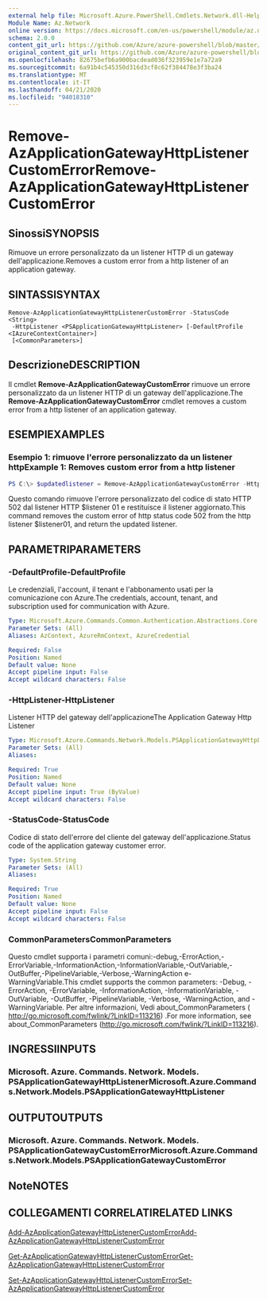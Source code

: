 ```yaml
---
external help file: Microsoft.Azure.PowerShell.Cmdlets.Network.dll-Help.xml
Module Name: Az.Network
online version: https://docs.microsoft.com/en-us/powershell/module/az.network/remove-azapplicationgatewayhttplistenercustomerror
schema: 2.0.0
content_git_url: https://github.com/Azure/azure-powershell/blob/master/src/Network/Network/help/Remove-AzApplicationGatewayHttpListenerCustomError.md
original_content_git_url: https://github.com/Azure/azure-powershell/blob/master/src/Network/Network/help/Remove-AzApplicationGatewayHttpListenerCustomError.md
ms.openlocfilehash: 82675befb6a900bacdead036f323959e1e7a72a9
ms.sourcegitcommit: 6a91b4c545350d316d3cf8c62f384478e3f3ba24
ms.translationtype: MT
ms.contentlocale: it-IT
ms.lasthandoff: 04/21/2020
ms.locfileid: "94018310"
---
```

# <span data-ttu-id="679a0-101">Remove-AzApplicationGatewayHttpListenerCustomError</span><span class="sxs-lookup"><span data-stu-id="679a0-101">Remove-AzApplicationGatewayHttpListenerCustomError</span></span>

## <span data-ttu-id="679a0-102">Sinossi</span><span class="sxs-lookup"><span data-stu-id="679a0-102">SYNOPSIS</span></span>
<span data-ttu-id="679a0-103">Rimuove un errore personalizzato da un listener HTTP di un gateway dell'applicazione.</span><span class="sxs-lookup"><span data-stu-id="679a0-103">Removes a custom error from a http listener of an application gateway.</span></span>

## <span data-ttu-id="679a0-104">SINTASSI</span><span class="sxs-lookup"><span data-stu-id="679a0-104">SYNTAX</span></span>

```
Remove-AzApplicationGatewayHttpListenerCustomError -StatusCode <String>
 -HttpListener <PSApplicationGatewayHttpListener> [-DefaultProfile <IAzureContextContainer>]
 [<CommonParameters>]
```

## <span data-ttu-id="679a0-105">Descrizione</span><span class="sxs-lookup"><span data-stu-id="679a0-105">DESCRIPTION</span></span>
<span data-ttu-id="679a0-106">Il cmdlet **Remove-AzApplicationGatewayCustomError** rimuove un errore personalizzato da un listener HTTP di un gateway dell'applicazione.</span><span class="sxs-lookup"><span data-stu-id="679a0-106">The **Remove-AzApplicationGatewayCustomError** cmdlet removes a custom error from a http listener of an application gateway.</span></span>

## <span data-ttu-id="679a0-107">ESEMPI</span><span class="sxs-lookup"><span data-stu-id="679a0-107">EXAMPLES</span></span>

### <span data-ttu-id="679a0-108">Esempio 1: rimuove l'errore personalizzato da un listener http</span><span class="sxs-lookup"><span data-stu-id="679a0-108">Example 1: Removes custom error from a http listener</span></span>
```powershell
PS C:\> $updatedlistener = Remove-AzApplicationGatewayCustomError -HttpListener $listener01 -StatusCode HttpStatus502
```

<span data-ttu-id="679a0-109">Questo comando rimuove l'errore personalizzato del codice di stato HTTP 502 dal listener HTTP $listener 01 e restituisce il listener aggiornato.</span><span class="sxs-lookup"><span data-stu-id="679a0-109">This command removes the custom error of http status code 502 from the http listener $listener01, and return the updated listener.</span></span>

## <span data-ttu-id="679a0-110">PARAMETRI</span><span class="sxs-lookup"><span data-stu-id="679a0-110">PARAMETERS</span></span>

### <span data-ttu-id="679a0-111">-DefaultProfile</span><span class="sxs-lookup"><span data-stu-id="679a0-111">-DefaultProfile</span></span>
<span data-ttu-id="679a0-112">Le credenziali, l'account, il tenant e l'abbonamento usati per la comunicazione con Azure.</span><span class="sxs-lookup"><span data-stu-id="679a0-112">The credentials, account, tenant, and subscription used for communication with Azure.</span></span>

```yaml
Type: Microsoft.Azure.Commands.Common.Authentication.Abstractions.Core.IAzureContextContainer
Parameter Sets: (All)
Aliases: AzContext, AzureRmContext, AzureCredential

Required: False
Position: Named
Default value: None
Accept pipeline input: False
Accept wildcard characters: False
```

### <span data-ttu-id="679a0-113">-HttpListener</span><span class="sxs-lookup"><span data-stu-id="679a0-113">-HttpListener</span></span>
<span data-ttu-id="679a0-114">Listener HTTP del gateway dell'applicazione</span><span class="sxs-lookup"><span data-stu-id="679a0-114">The Application Gateway Http Listener</span></span>

```yaml
Type: Microsoft.Azure.Commands.Network.Models.PSApplicationGatewayHttpListener
Parameter Sets: (All)
Aliases:

Required: True
Position: Named
Default value: None
Accept pipeline input: True (ByValue)
Accept wildcard characters: False
```

### <span data-ttu-id="679a0-115">-StatusCode</span><span class="sxs-lookup"><span data-stu-id="679a0-115">-StatusCode</span></span>
<span data-ttu-id="679a0-116">Codice di stato dell'errore del cliente del gateway dell'applicazione.</span><span class="sxs-lookup"><span data-stu-id="679a0-116">Status code of the application gateway customer error.</span></span>

```yaml
Type: System.String
Parameter Sets: (All)
Aliases:

Required: True
Position: Named
Default value: None
Accept pipeline input: False
Accept wildcard characters: False
```

### <span data-ttu-id="679a0-117">CommonParameters</span><span class="sxs-lookup"><span data-stu-id="679a0-117">CommonParameters</span></span>
<span data-ttu-id="679a0-118">Questo cmdlet supporta i parametri comuni:-debug,-ErrorAction,-ErrorVariable,-InformationAction,-InformationVariable,-OutVariable,-OutBuffer,-PipelineVariable,-Verbose,-WarningAction e-WarningVariable.</span><span class="sxs-lookup"><span data-stu-id="679a0-118">This cmdlet supports the common parameters: -Debug, -ErrorAction, -ErrorVariable, -InformationAction, -InformationVariable, -OutVariable, -OutBuffer, -PipelineVariable, -Verbose, -WarningAction, and -WarningVariable.</span></span> <span data-ttu-id="679a0-119">Per altre informazioni, Vedi about_CommonParameters ( http://go.microsoft.com/fwlink/?LinkID=113216) .</span><span class="sxs-lookup"><span data-stu-id="679a0-119">For more information, see about_CommonParameters (http://go.microsoft.com/fwlink/?LinkID=113216).</span></span>

## <span data-ttu-id="679a0-120">INGRESSI</span><span class="sxs-lookup"><span data-stu-id="679a0-120">INPUTS</span></span>

### <span data-ttu-id="679a0-121">Microsoft. Azure. Commands. Network. Models. PSApplicationGatewayHttpListener</span><span class="sxs-lookup"><span data-stu-id="679a0-121">Microsoft.Azure.Commands.Network.Models.PSApplicationGatewayHttpListener</span></span>

## <span data-ttu-id="679a0-122">OUTPUT</span><span class="sxs-lookup"><span data-stu-id="679a0-122">OUTPUTS</span></span>

### <span data-ttu-id="679a0-123">Microsoft. Azure. Commands. Network. Models. PSApplicationGatewayCustomError</span><span class="sxs-lookup"><span data-stu-id="679a0-123">Microsoft.Azure.Commands.Network.Models.PSApplicationGatewayCustomError</span></span>

## <span data-ttu-id="679a0-124">Note</span><span class="sxs-lookup"><span data-stu-id="679a0-124">NOTES</span></span>

## <span data-ttu-id="679a0-125">COLLEGAMENTI CORRELATI</span><span class="sxs-lookup"><span data-stu-id="679a0-125">RELATED LINKS</span></span>

[<span data-ttu-id="679a0-126">Add-AzApplicationGatewayHttpListenerCustomError</span><span class="sxs-lookup"><span data-stu-id="679a0-126">Add-AzApplicationGatewayHttpListenerCustomError</span></span>](./Add-AzApplicationGatewayHttpListenerCustomError.md)

[<span data-ttu-id="679a0-127">Get-AzApplicationGatewayHttpListenerCustomError</span><span class="sxs-lookup"><span data-stu-id="679a0-127">Get-AzApplicationGatewayHttpListenerCustomError</span></span>](./Get-AzApplicationGatewayHttpListenerCustomError.md)

[<span data-ttu-id="679a0-128">Set-AzApplicationGatewayHttpListenerCustomError</span><span class="sxs-lookup"><span data-stu-id="679a0-128">Set-AzApplicationGatewayHttpListenerCustomError</span></span>](./Set-AzApplicationGatewayHttpListenerCustomError.md)
